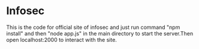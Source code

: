# Infosec
This is the code for official site of infosec and just run command "npm install" and then "node app.js" in the main directory to start the server.Then open localhost:2000 to interact with the site.
